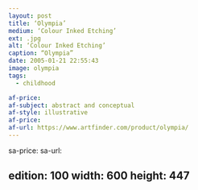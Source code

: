 ```yaml
---
layout: post
title: ‘Olympia’
medium: ‘Colour Inked Etching’
ext: .jpg
alt: ‘Colour Inked Etching’
caption: “Olympia”
date: 2005-01-21 22:55:43
image: olympia
tags:
  - childhood

af-price:
af-subject: abstract and conceptual
af-style: illustrative
af-price:
af-url: https://www.artfinder.com/product/olympia/
---
```



sa-price:
sa-url:

edition: 100
width: 600
height: 447
---

